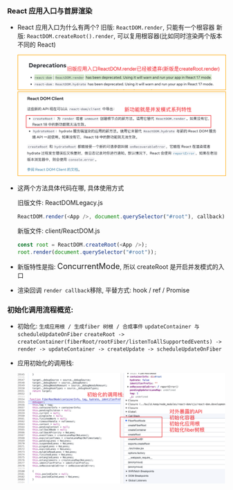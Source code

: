 ### React 应用入口与首屏渲染

- React 应用入口为什么有两个?
  旧版: `ReactDOM.render`, 只能有一个根容器
  新版: `ReactDOM.createRoot().render`, 可以复用根容器(比如同时渲染两个版本不同的 React)

  <img src="./imgs/ReactDOM.render.png" style="border: 1px solid orange" />
  <img src="./imgs/createRoot.png" style="border: 1px solid orange" />

- 这两个方法具体代码在哪, 具体使用方式

  旧版文件: ReactDOMLegacy.js

  ```javascript
  ReactDOM.render(<App />, document.querySelector("#root"), callback);
  ```

  新版文件: client/ReactDOM.js

  ```javascript
  const root = ReactDOM.createRoot(<App />);
  root.render(document.querySelector("#root"));
  ```

- 新版特性是指: <font size="4">ConcurrentMode</font>, 所以 createRoot 是开启并发模式的入口

- 渲染回调 `render callback`移除, 平替方式: hook / ref / Promise

### 初始化调用流程概览:

- 初始化: `生成应用根 / 生成fiber 树根 / 合成事件`
  `updateContainer 与 scheduleUpdateOnFiber`
  `createRoot -> createContainer(fiberRoot/rootFiber/listenToAllSupportedEvents) -> render -> updateContainer -> createUpdate -> scheduleUpdateOnFiber`

- 应用初始化的调用栈:

  <img src="./imgs/初始化调用栈.png" />
